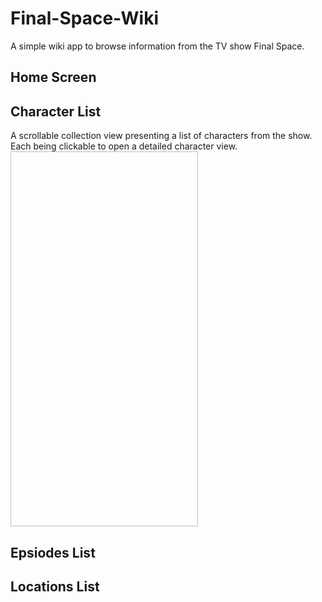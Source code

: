# Final-Space-Wiki

A simple wiki app to browse information from the TV show Final Space.

## Home Screen


## Character List
A scrollable collection view presenting a list of characters from the show. Each being clickable to open a detailed character view.
<img src="  " width="300" height="600">

## Epsiodes List


## Locations List


